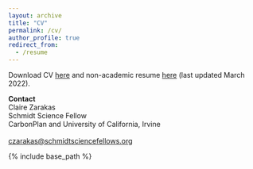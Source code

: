 ```yaml
---
layout: archive
title: "CV"
permalink: /cv/
author_profile: true
redirect_from:
  - /resume
---
```

Download CV [here](http://czarakas.github.io/files/Zarakas_CV.pdf) and non-academic resume [here](http://czarakas.github.io/files/Zarakas_Resume_Nonacademic.pdf) (last updated March 2022).

<b>Contact</b>\
Claire Zarakas\
Schmidt Science Fellow\
CarbonPlan and University of California, Irvine\
\
czarakas@schmidtsciencefellows.org

{% include base_path %}

<!--- Publications
======
  <ul>{% for post in site.publications %}
    {% include archive-single-cv.html %}
  {% endfor %}</ul>
  
Talks
======
  <ul>{% for post in site.talks %}
    {% include archive-single-talk-cv.html %}
  {% endfor %}</ul>
  
Teaching
======
  <ul>{% for post in site.teaching %}
    {% include archive-single-cv.html %}
  {% endfor %}</ul>
  
Service and leadership
======
-->
